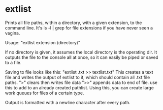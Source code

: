# extlist
Prints all file paths, within a directory, with a given extension, to the command line.
It's ls -l | grep for file extensions if you have never seen a vagina.


Usage: "extlist extension (directory)"

If no directory is given, it assumes the local directory is the operating dir.
It outputs the file to the console all at once, so it can easily be piped or saved to a file.

Saving to file looks like this: "extlist .txt >> textlist.txt"
This creates a text file and writes the output of extlist to it, which should contain all .txt file paths.
">" clears then writes file data
">>" appends data to end of file. use this to add to an already created pathlist.
Using this, you can create large work queues for files of a certain type.

Output is formatted with a newline character after every path.
